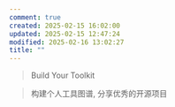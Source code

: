 ```yaml
---
comment: true
created: 2025-02-15 16:02:00
updated: 2025-02-15 12:47:24
modified: 2025-02-16 13:02:27
title: ""
---
```


> Build Your Toolkit

> 构建个人工具图谱, 分享优秀的开源项目
